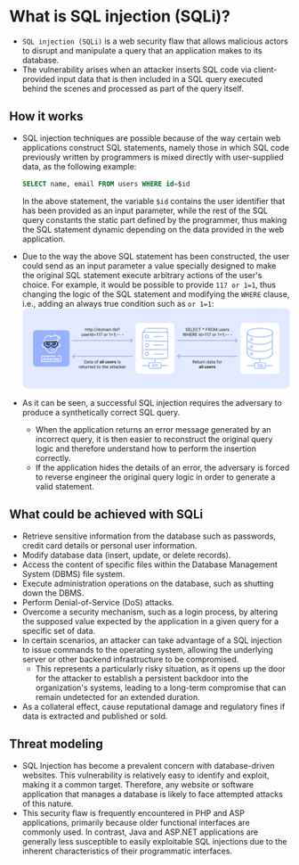 # What is SQL injection (SQLi)?

* `SQL injection (SQLi)` is a web security flaw that allows malicious actors to disrupt and manipulate a query that an application makes to its database.
* The vulnerability arises when an attacker inserts SQL code via client-provided input data that is then included in a SQL query executed behind the scenes and processed as part of the query itself.

## How it works

* SQL injection techniques are possible because of the way certain web applications construct SQL statements, namely those in which SQL code previously written by programmers is mixed directly with user-supplied data, as the following example:

  ```sql
  SELECT name, email FROM users WHERE id=$id
  ```

  In the above statement, the variable `$id` contains the user identifier that has been provided as an input parameter, while the rest of the SQL query constants the static part defined by the programmer, thus making the SQL statement dynamic depending on the data provided in the web application.
* Due to the way the above SQL statement has been constructed, the user could send as an input parameter a value specially designed to make the original SQL statement execute arbitrary actions of the user's choice. For example, it would be possible to provide `117 or 1=1`, thus changing the logic of the SQL statement and modifying the `WHERE` clause, i.e., adding an always true condition such as `or 1=1`:
  ![Basic SQL Injection flow][1]
* As it can be seen, a successful SQL injection requires the adversary to produce a synthetically correct SQL query.
  * When the application returns an error message generated by an incorrect query, it is then easier to reconstruct the original query logic and therefore understand how to perform the insertion correctly.
  * If the application hides the details of an error, the adversary is forced to reverse engineer the original query logic in order to generate a valid statement.

## What could be achieved with SQLi

* Retrieve sensitive information from the database such as passwords, credit card details or personal user information.
* Modify database data (insert, update, or delete records).
* Access the content of specific files within the Database Management System (DBMS) file system.
* Execute administration operations on the database, such as shutting down the DBMS.
* Perform Denial-of-Service (DoS) attacks.
* Overcome a security mechanism, such as a login process, by altering the supposed value expected by the application in a given query for a specific set of data.
* In certain scenarios, an attacker can take advantage of a SQL injection to issue commands to the operating system, allowing the underlying server or other backend infrastructure to be compromised.
  * This represents a particularly risky situation, as it opens up the door for the attacker to establish a persistent backdoor into the organization's systems, leading to a long-term compromise that can remain undetected for an extended duration.
* As a collateral effect, cause reputational damage and regulatory fines if data is extracted and published or sold.

## Threat modeling

* SQL Injection has become a prevalent concern with database-driven websites. This vulnerability is relatively easy to identify and exploit, making it a common target. Therefore, any website or software application that manages a database is likely to face attempted attacks of this nature.
* This security flaw is frequently encountered in PHP and ASP applications, primarily because older functional interfaces are commonly used. In contrast, Java and ASP.NET applications are generally less susceptible to easily exploitable SQL injections due to the inherent characteristics of their programmatic interfaces.

[1]: /static/images/basic-sql-injection-exploitation-flow.png
